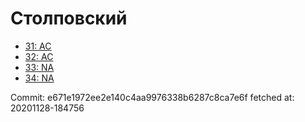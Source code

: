 # Столповский
- [31: AC](31.md)
- [32: AC](32.md)
- [33: NA](33.md)
- [34: NA](34.md)

Commit: e671e1972ee2e140c4aa9976338b6287c8ca7e6f
 fetched at: 20201128-184756
